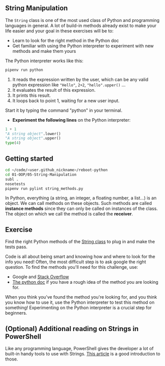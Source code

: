 ## String Manipulation

The `String` class is one of the most used class of Python and programming languages in general. A lot of build-in methods already exist to make your life easier and your goal in these exercises will be to:

- Learn to look for the right method in the Python doc
- Get familiar with using the Python interpreter to experiment with new methods and make them yours

The Python interpreter works like this:

```bash
pipenv run python
```

1. It reads the expression written by the user, which can be any valid python expression like `"Hello"`, `2+2`, `"hello".upper()` ...
2. It evaluates the result of this expression.
3. It prints this result.
4. It loops back to point 1, waiting for a new user input.

Start it by typing the command "python" in your terminal.

* **Experiment the following lines** on the Python interpreter:

```python
1 + 1
"A string object".lower()
"A string object".upper()
type(4)
```

## Getting started


```bash
cd ~/code/<user.github_nickname>/reboot-python
cd 01-OOP/05-String-Manipulation
subl .
nosetests
pipenv run pylint string_methods.py
```

In Python, everything (a string, an integer, a floating number, a list...) is an object. We can call methods on these objects. Such methods are called **instance methods** since they can only be called on instances of the class. The object on which we call the method is called the **receiver**.

## Exercise

Find the right Python methods of the [String class](https://docs.python.org/3/library/stdtypes.html#string-methods) to plug in and make the tests pass.

Code is all about being smart and knowing how and where to look for the info you need! Often, the most difficult step is to ask google the right question. To find the methods you'll need for this challenge, use:

* Google and [Stack Overflow](http://stackoverflow.com/)
* [The python doc](https://docs.python.org/3) if you have a rough idea of the method you are looking for.

When you think you've found the method you're looking for, and you think you know how to use it, use the Python interpreter to test this method on something! Experimenting on the Python interpreter is a crucial step for beginners.

## (Optional) Additional reading on Strings in PowerShell

Like any programming language, PowerShell gives the developer a lot of built-in handy tools to use with Strings. [This article](https://4sysops.com/archives/strings-in-powershell-replace-compare-concatenate-split-substring/) is a good introduction to those.
